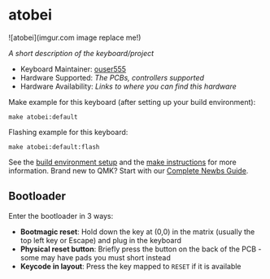 # atobei

![atobei](imgur.com image replace me!)

*A short description of the keyboard/project*

* Keyboard Maintainer: [ouser555](https://github.com/ouser555)
* Hardware Supported: *The PCBs, controllers supported*
* Hardware Availability: *Links to where you can find this hardware*

Make example for this keyboard (after setting up your build environment):

    make atobei:default

Flashing example for this keyboard:

    make atobei:default:flash

See the [build environment setup](https://docs.qmk.fm/#/getting_started_build_tools) and the [make instructions](https://docs.qmk.fm/#/getting_started_make_guide) for more information. Brand new to QMK? Start with our [Complete Newbs Guide](https://docs.qmk.fm/#/newbs).

## Bootloader

Enter the bootloader in 3 ways:

* **Bootmagic reset**: Hold down the key at (0,0) in the matrix (usually the top left key or Escape) and plug in the keyboard
* **Physical reset button**: Briefly press the button on the back of the PCB - some may have pads you must short instead
* **Keycode in layout**: Press the key mapped to `RESET` if it is available
